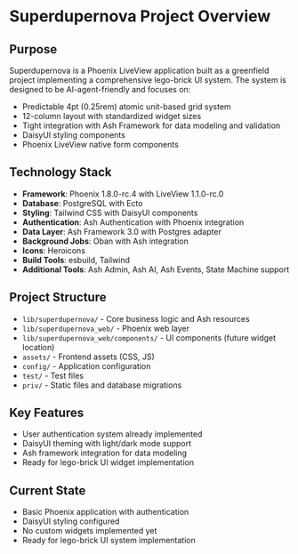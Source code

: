 # Superdupernova Project Overview

## Purpose
Superdupernova is a Phoenix LiveView application built as a greenfield project implementing a comprehensive lego-brick UI system. The system is designed to be AI-agent-friendly and focuses on:
- Predictable 4pt (0.25rem) atomic unit-based grid system
- 12-column layout with standardized widget sizes
- Tight integration with Ash Framework for data modeling and validation
- DaisyUI styling components
- Phoenix LiveView native form components

## Technology Stack
- **Framework**: Phoenix 1.8.0-rc.4 with LiveView 1.1.0-rc.0
- **Database**: PostgreSQL with Ecto
- **Styling**: Tailwind CSS with DaisyUI components
- **Authentication**: Ash Authentication with Phoenix integration
- **Data Layer**: Ash Framework 3.0 with Postgres adapter
- **Background Jobs**: Oban with Ash integration
- **Icons**: Heroicons
- **Build Tools**: esbuild, Tailwind
- **Additional Tools**: Ash Admin, Ash AI, Ash Events, State Machine support

## Project Structure
- `lib/superdupernova/` - Core business logic and Ash resources
- `lib/superdupernova_web/` - Phoenix web layer
- `lib/superdupernova_web/components/` - UI components (future widget location)
- `assets/` - Frontend assets (CSS, JS)
- `config/` - Application configuration
- `test/` - Test files
- `priv/` - Static files and database migrations

## Key Features
- User authentication system already implemented
- DaisyUI theming with light/dark mode support
- Ash framework integration for data modeling
- Ready for lego-brick UI widget implementation

## Current State
- Basic Phoenix application with authentication
- DaisyUI styling configured
- No custom widgets implemented yet
- Ready for lego-brick UI system implementation